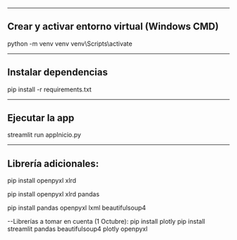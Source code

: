 -----------------------------------------------
Crear y activar entorno virtual (Windows CMD)
-----------------------------------------------
python -m venv venv
venv\Scripts\activate

--------------------------
Instalar dependencias
--------------------------
pip install -r requirements.txt

--------------------------
Ejecutar la app
--------------------------

streamlit run appInicio.py

--------------------------
Librería adicionales:
-------------------------
pip install openpyxl xlrd

pip install openpyxl xlrd pandas

pip install pandas openpyxl lxml beautifulsoup4


--Librerías a tomar en cuenta (1 Octubre):
pip install plotly
pip install streamlit pandas beautifulsoup4 plotly openpyxl
